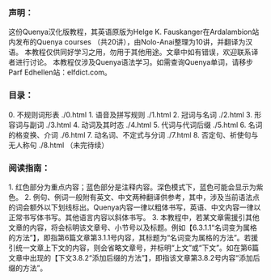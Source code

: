 <h3>声明：</h3>
	这份Quenya汉化版教程，其英语原版为Helge K. Fauskanger在Ardalambion站内发布的Quenya courses （共20讲），由Nolo-Anai整理为10讲，并翻译为汉语。
	本教程仅供同好学习之用，勿用于其他用途。文章中如有错误，欢迎联系译者进行讨论。
	本教程仅涉及Quenya语法学习。如需查询Quenya单词，请移步Parf Edhellen站：elfdict.com。

<h3>目录：</h3>
	0. 不规则词形表 ./0.html
	1. 语音及拼写规则 ./1.html
	2. 冠词与名词 ./2.html
	3. 形容词与副词 ./3.html
	4. 动词及其时态 ./4.html
	5. 代词与代词后缀 ./5.html
	6. 名词的格变换、介词 ./6.html
	7. 动名词、不定式与分词 ./7.html
	8. 否定句、祈使句与无人称句 ./8.html
	（未完待续）

<h3>阅读指南：</h3>
	1. 红色部分为重点内容；蓝色部分是注释内容。深色模式下，蓝色可能会显示为紫色。
	2. 例句、例词一般附有英文、中文两种翻译供参考，其中，涉及当前语法点的词会额外以下划线标出。Quenya内容一律以粗体书写，英语、中文内容一律以正常书写体书写。其他语言内容以斜体书写。
	3. 本教程中，若某文章需援引其他文章的内容，将会标明该文章号、小节号以及标题。例如【6.3.1.1“名词变为属格的方法”】，即指第6篇文章第3.1.1号内容，其标题为“名词变为属格的方法”。若援引统一文章上下文的内容，则会省略文章号，并标明“上文”或“下文”。如在第6篇文章中出现的【下文3.8.2“添加后缀的方法”】，即指该文章第3.8.2号内容“添加后缀的方法”。
